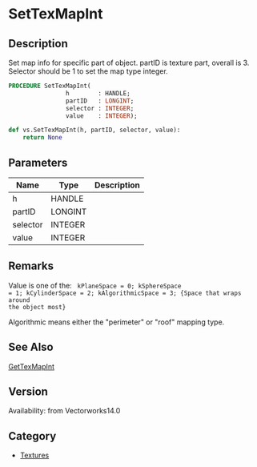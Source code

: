 # SetTexMapInt

## Description
Set map info for specific part of object. partID is texture part, overall is 3. Selector should be 1 to set the map type integer.

```pascal
PROCEDURE SetTexMapInt(
				h        : HANDLE;
				partID   : LONGINT;
				selector : INTEGER;
				value    : INTEGER);
```

```python
def vs.SetTexMapInt(h, partID, selector, value):
    return None
```

## Parameters
|Name|Type|Description|
|---|---|---|
|h|HANDLE|   |
|partID|LONGINT|   |
|selector|INTEGER|   |
|value|INTEGER|   |

## Remarks
Value is one of the:
<code lang="pas">
kPlaneSpace = 0;
kSphereSpace = 1;
kCylinderSpace = 2;
kAlgorithmicSpace = 3; {Space that wraps around the object most}
</code>

Algorithmic means either the "perimeter" or "roof" mapping type.

## See Also
[GetTexMapInt](GetTexMapInt.md)

## Version
Availability: from Vectorworks14.0

## Category
* [Textures](../Categories/Textures.md)
